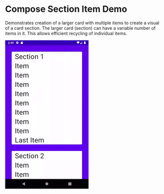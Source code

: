 # Compose Section Item Demo

Demonstrates creation of a larger card with multiple items to create a visual of a card section. The larger card (section) can have a variable number of items in it.  This allows efficient recycling of individual items.  

![Section list preview](/gifs/ui.gif)
